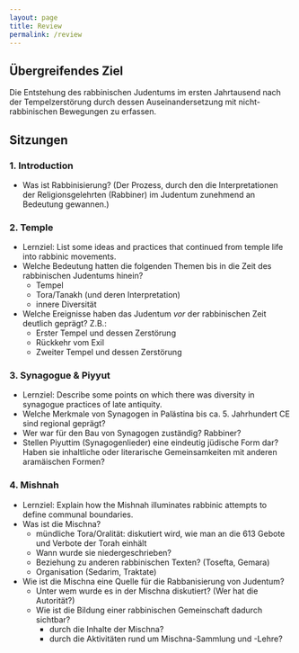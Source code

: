 ```yaml
---
layout: page
title: Review
permalink: /review
---
```


## Übergreifendes Ziel

Die Entstehung des rabbinischen Judentums im ersten Jahrtausend nach der Tempelzerstörung durch dessen Auseinandersetzung mit nicht-rabbinischen Bewegungen zu erfassen.

## Sitzungen

### 1. Introduction

- Was ist Rabbinisierung? (Der Prozess, durch den die Interpretationen der Religionsgelehrten (Rabbiner) im Judentum zunehmend an Bedeutung gewannen.)

### 2. Temple

- Lernziel: List some ideas and practices that continued from temple life into rabbinic movements. 
- Welche Bedeutung hatten die folgenden Themen bis in die Zeit des rabbinischen Judentums hinein?
  - Tempel
  - Tora/Tanakh (und deren Interpretation)
  - innere Diversität
- Welche Ereignisse haben das Judentum *vor* der rabbinischen Zeit deutlich geprägt? Z.B.:
  - Erster Tempel und dessen Zerstörung
  - Rückkehr vom Exil
  - Zweiter Tempel und dessen Zerstörung

### 3. Synagogue & Piyyut

- Lernziel: Describe some points on which there was diversity in synagogue practices of late antiquity.
- Welche Merkmale von Synagogen in Palästina bis ca. 5. Jahrhundert CE sind regional geprägt? 
- Wer war für den Bau von Synagogen zuständig? Rabbiner?
- Stellen Piyuttim (Synagogenlieder) eine eindeutig jüdische Form dar? Haben sie inhaltliche oder literarische Gemeinsamkeiten mit anderen aramäischen Formen? 

### 4. Mishnah

- Lernziel: Explain how the Mishnah illuminates rabbinic attempts to define communal boundaries.
- Was ist die Mischna?
  - mündliche Tora/Oralität: diskutiert wird, wie man an die 613 Gebote und Verbote der Torah einhält
  - Wann wurde sie niedergeschrieben? 
  - Beziehung zu anderen rabbinischen Texten? (Tosefta, Gemara)
  - Organisation (Sedarim, Traktate)
- Wie ist die Mischna eine Quelle für die Rabbanisierung von Judentum?
  - Unter wem wurde es in der Mischna diskutiert? (Wer hat die Autorität?)
  - Wie ist die Bildung einer rabbinischen Gemeinschaft dadurch sichtbar?
    - durch die Inhalte der Mischna?
    - durch die Aktivitäten rund um Mischna-Sammlung und -Lehre? 